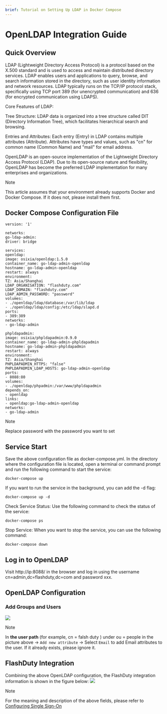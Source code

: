 ```yaml
---
brief: Tutorial on Setting Up LDAP in Docker Compose
---
```


# OpenLDAP Integration Guide

## Quick Overview

LDAP (Lightweight Directory Access Protocol) is a protocol based on the X.500 standard and is used to access and maintain distributed directory services. LDAP enables users and applications to query, browse, and search information stored in the directory, such as user identity information and network resources. LDAP typically runs on the TCP/IP protocol stack, specifically using TCP port 389 (for unencrypted communication) and 636 (for encrypted communication using LDAPS).

Core Features of LDAP:

Tree Structure: LDAP data is organized into a tree structure called DIT (Directory Information Tree), which facilitates hierarchical search and browsing.

Entries and Attributes: Each entry (Entry) in LDAP contains multiple attributes (Attribute). Attributes have types and values, such as "cn" for common name (Common Name) and "mail" for email address.

OpenLDAP is an open-source implementation of the Lightweight Directory Access Protocol (LDAP). Due to its open-source nature and flexibility, OpenLDAP has become the preferred LDAP implementation for many enterprises and organizations.

> [!NOTE]
> This article assumes that your environment already supports Docker and Docker Compose. If it does not, please install them first.

## Docker Compose Configuration File
```
version: '1'

networks:
go-ldap-admin:
driver: bridge

services:
openldap:
image: osixia/openldap:1.5.0
container_name: go-ldap-admin-openldap
hostname: go-ldap-admin-openldap
restart: always
environment:
TZ: Asia/Shanghai
LDAP_ORGANISATION: "flashduty.com"
LDAP_DOMAIN: "flashduty.com"
LDAP_ADMIN_PASSWORD: "password"
volumes:
- ./openldap/ldap/database:/var/lib/ldap
- ./openldap/ldap/config:/etc/ldap/slapd.d
ports:
- 389:389
networks:
- go-ldap-admin

phpldapadmin:
image: osixia/phpldapadmin:0.9.0
container_name: go-ldap-admin-phpldapadmin
hostname: go-ldap-admin-phpldapadmin
restart: always
environment:
TZ: Asia/Shanghai
PHPLDAPADMIN_HTTPS: "false"
PHPLDAPADMIN_LDAP_HOSTS: go-ldap-admin-openldap
ports:
- 8088:80
volumes:
- ./openldap/phpadmin:/var/www/phpldapadmin
depends_on:
- openldap
links:
- openldap:go-ldap-admin-openldap
networks:
- go-ldap-admin

```

> [!NOTE]
> Replace password with the password you want to set

## Service Start
Save the above configuration file as docker-compose.yml. In the directory where the configuration file is located, open a terminal or command prompt and run the following command to start the service:
```
docker-compose up
```

If you want to run the service in the background, you can add the -d flag:
```
docker-compose up -d
```

Check Service Status:
Use the following command to check the status of the service:
```
docker-compose ps
```

Stop Service:
When you want to stop the service, you can use the following command:
```
docker-compose down
```

## Log in to OpenLDAP
Visit http://ip:8088/ in the browser and log in using the username cn=admin,dc=flashduty,dc=com and password xxx.

## OpenLDAP Configuration
### Add Groups and Users

![](https://fcdoc.github.io/img/zh/flashduty/mixin/single_sign_on/openldap/1.avif)

> [!NOTE]
> In **the user path** (for example, cn = falsh duty ) under ou = people in the picture above -> `Add new attribute` -> Select `Email` to add Email attributes to the user. If it already exists, please ignore it.

## FlashDuty Integration
Combining the above OpenLDAP configuration, the FlashDuty integration information is shown in the figure below:
![](https://fcdoc.github.io/img/zh/flashduty/mixin/single_sign_on/openldap/2.avif)

> [!NOTE]
> For the meaning and description of the above fields, please refer to [Configuring Single Sign-On](/feature/single_sign_on)